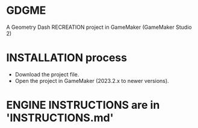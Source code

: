 # GDGME
A Geometry Dash RECREATION project in GameMaker (GameMaker Studio 2)

# INSTALLATION process
- Download the project file.
- Open the project in GameMaker (2023.2.x to newer versions).

# ENGINE INSTRUCTIONS are in 'INSTRUCTIONS.md'
